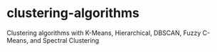 # clustering-algorithms
Clustering algorithms with K-Means, Hierarchical, DBSCAN, Fuzzy C-Means, and Spectral Clustering
